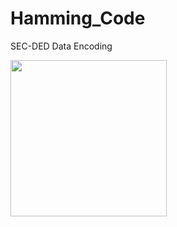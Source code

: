 # Hamming_Code
SEC-DED Data Encoding

<img src="https://github.com/abrarr18/Camera/blob/master/takingpicgif.gif" width=250><br>
